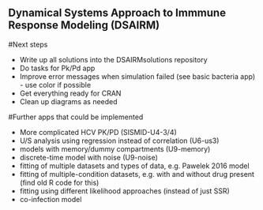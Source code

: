 ## Dynamical Systems Approach to Immmune Response Modeling (DSAIRM) 

#Next steps
* Write up all solutions into the DSAIRMsolutions repository
* Do tasks for Pk/Pd app
* Improve error messages when simulation failed (see basic bacteria app) - use color if possible
* Get everything ready for CRAN
* Clean up diagrams as needed



#Further apps that could be implemented
* More complicated HCV PK/PD (SISMID-U4-3/4)
* U/S analysis using regression instead of correlation (U6-us3)
* models with memory/dummy compartments (U9-memory)
* discrete-time model with noise (U9-noise)
* fitting of multiple datasets and types of data, e.g. Pawelek 2016 model
* fitting of multiple-condition datasets, e.g. with and without drug present (find old R code for this) 
* fitting using different likelihood approaches (instead of just SSR)
* co-infection model

